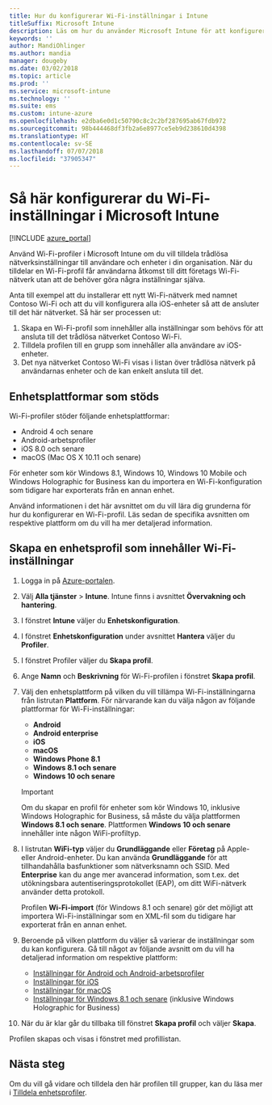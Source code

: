 ```yaml
---
title: Hur du konfigurerar Wi-Fi-inställningar i Intune
titleSuffix: Microsoft Intune
description: Läs om hur du använder Microsoft Intune för att konfigurera WiFi-anslutningar på enheter som du hanterar.
keywords: ''
author: MandiOhlinger
ms.author: mandia
manager: dougeby
ms.date: 03/02/2018
ms.topic: article
ms.prod: ''
ms.service: microsoft-intune
ms.technology: ''
ms.suite: ems
ms.custom: intune-azure
ms.openlocfilehash: e2dba6e0d1c50790c8c2c2bf287695ab67fdb972
ms.sourcegitcommit: 98b444468df3fb2a6e8977ce5eb9d238610d4398
ms.translationtype: HT
ms.contentlocale: sv-SE
ms.lasthandoff: 07/07/2018
ms.locfileid: "37905347"
---
```

# <a name="how-to-configure-wi-fi-settings-in-microsoft-intune"></a>Så här konfigurerar du Wi-Fi-inställningar i Microsoft Intune

[!INCLUDE [azure_portal](./includes/azure_portal.md)]

Använd Wi-Fi-profiler i Microsoft Intune om du vill tilldela trådlösa nätverksinställningar till användare och enheter i din organisation. När du tilldelar en Wi-Fi-profil får användarna åtkomst till ditt företags Wi-Fi-nätverk utan att de behöver göra några inställningar själva.

Anta till exempel att du installerar ett nytt Wi-Fi-nätverk med namnet Contoso Wi-Fi och att du vill konfigurera alla iOS-enheter så att de ansluter till det här nätverket. Så här ser processen ut:

1. Skapa en Wi-Fi-profil som innehåller alla inställningar som behövs för att ansluta till det trådlösa nätverket Contoso Wi-Fi.
2. Tilldela profilen till en grupp som innehåller alla användare av iOS-enheter.
3. Det nya nätverket Contoso Wi-Fi visas i listan över trådlösa nätverk på användarnas enheter och de kan enkelt ansluta till det.

## <a name="supported-device-platforms"></a>Enhetsplattformar som stöds

Wi-Fi-profiler stöder följande enhetsplattformar:

- Android 4 och senare
- Android-arbetsprofiler
- iOS 8.0 och senare
- macOS (Mac OS X 10.11 och senare)

För enheter som kör Windows 8.1, Windows 10, Windows 10 Mobile och Windows Holographic for Business kan du importera en Wi-Fi-konfiguration som tidigare har exporterats från en annan enhet.

Använd informationen i det här avsnittet om du vill lära dig grunderna för hur du konfigurerar en Wi-Fi-profil. Läs sedan de specifika avsnitten om respektive plattform om du vill ha mer detaljerad information.

## <a name="create-a-device-profile-containing-wi-fi-settings"></a>Skapa en enhetsprofil som innehåller Wi-Fi-inställningar

1. Logga in på [Azure-portalen](https://portal.azure.com).
2. Välj **Alla tjänster** > **Intune**. Intune finns i avsnittet **Övervakning och hantering**.
3. I fönstret **Intune** väljer du **Enhetskonfiguration**.
2. I fönstret **Enhetskonfiguration** under avsnittet **Hantera** väljer du **Profiler**.
3. I fönstret Profiler väljer du **Skapa profil**.
4. Ange **Namn** och **Beskrivning** för Wi-Fi-profilen i fönstret **Skapa profil**.
5. Välj den enhetsplattform på vilken du vill tillämpa Wi-Fi-inställningarna från listrutan **Plattform**. För närvarande kan du välja någon av följande plattformar för Wi-Fi-inställningar:
    - **Android**
    - **Android enterprise**
    - **iOS**
    - **macOS**
    - **Windows Phone 8.1**
    - **Windows 8.1 och senare**
    - **Windows 10 och senare**

   > [!IMPORTANT]
   > Om du skapar en profil för enheter som kör Windows 10, inklusive Windows Holographic for Business, så måste du välja plattformen **Windows 8.1 och senare**. Plattformen **Windows 10 och senare** innehåller inte någon WiFi-profiltyp. 

6. I listrutan **WiFi-typ** väljer du **Grundläggande** eller **Företag** på Apple- eller Android-enheter. Du kan använda **Grundläggande** för att tillhandahålla basfunktioner som nätverksnamn och SSID. Med **Enterprise** kan du ange mer avancerad information, som t.ex. det utökningsbara autentiseringsprotokollet (EAP), om ditt WiFi-nätverk använder detta protokoll. 

   Profilen **Wi-Fi-import** (för Windows 8.1 och senare) gör det möjligt att importera Wi-Fi-inställningar som en XML-fil som du tidigare har exporterat från en annan enhet.
1. Beroende på vilken plattform du väljer så varierar de inställningar som du kan konfigurera. Gå till något av följande avsnitt om du vill ha detaljerad information om respektive plattform:
    - [Inställningar för Android och Android-arbetsprofiler](wi-fi-settings-android.md)
    - [Inställningar för iOS](wi-fi-settings-ios.md)
    - [Inställningar för macOS](wi-fi-settings-macos.md)
    - [Inställningar för Windows 8.1 och senare](wi-fi-settings-import-windows-8-1.md) (inklusive Windows Holographic for Business)
1. När du är klar går du tillbaka till fönstret **Skapa profil** och väljer **Skapa**.

Profilen skapas och visas i fönstret med profillistan.

## <a name="next-steps"></a>Nästa steg

Om du vill gå vidare och tilldela den här profilen till grupper, kan du läsa mer i [Tilldela enhetsprofiler](device-profile-assign.md).
